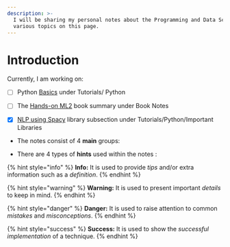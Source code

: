 ```yaml
---
description: >-
  I will be sharing my personal notes about the Programming and Data Science on
  various topics on this page.
---
```


# Introduction

Currently, I am working on:

* [ ] Python [Basics](tutorials/python/basics.md) under Tutorials/ Python
* [ ] The [Hands-on ML2](books/handsonml2/) book summary under Book Notes
* [x] [NLP using Spacy](tutorials/python/important-libraries/spacy.md#nlp-using-spacy) library subsection under Tutorials/Python/Important Libraries





* The notes consist of 4 **main** groups: 

* There are 4 types of **hints** used within the notes :

{% hint style="info" %}
**Info:** It is used to provide _tips_ and/or extra information such as a _definition_.
{% endhint %}

{% hint style="warning" %}
**Warning:** It is used to present important _details_ to keep in mind.
{% endhint %}

{% hint style="danger" %}
**Danger:** It is used to raise attention to common _mistakes_ and _misconceptions_.
{% endhint %}

{% hint style="success" %}
**Success:** It is used to show the _successful_ _implementation_ of a technique.
{% endhint %}



